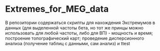 # Extremes_for_MEG_data
В репозитории содержаться скрипты для нахождения Экстремумов в данных (для выделенной частоты бета, но тот же принцы можно использовать для любой частоты, либо для ВП) - мощность и время; построение топографический карт; проведение дисперсионного анализа (получение таблиц с данными, сам анализ) и ttest
